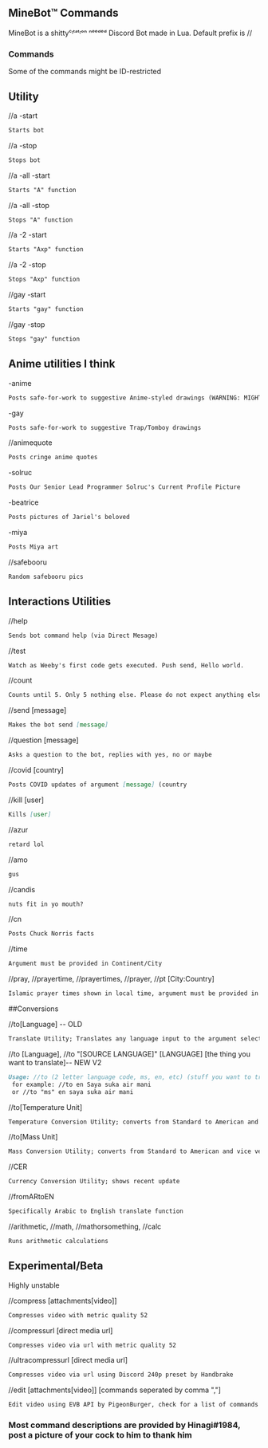 ## MineBot™ Commands

MineBot is a shittyᶜᶦᵗᵃᵗᶦᵒⁿ ⁿᵉᵉᵈᵉᵈ Discord Bot made in Lua. 
Default prefix is //

### Commands

Some of the commands might be ID-restricted


## Utility
//a -start
```markdown
Starts bot
```
//a -stop
```markdown
Stops bot
```
//a -all -start
```markdown
Starts "A" function
```
//a -all -stop
```markdown
Stops "A" function
```
//a -2 -start
```markdown
Starts "Axp" function
```
//a -2 -stop
```markdown
Stops "Axp" function
```
//gay -start
```markdown
Starts "gay" function
```
//gay -stop
```markdown
Stops "gay" function
```
## Anime utilities I think
-anime
```markdown
Posts safe-for-work to suggestive Anime-styled drawings (WARNING: MIGHT CONTAIN NSFW)
```
-gay
```markdown
Posts safe-for-work to suggestive Trap/Tomboy drawings
```
//animequote
```markdown
Posts cringe anime quotes
```
-solruc
```markdown
Posts Our Senior Lead Programmer Solruc's Current Profile Picture
```
-beatrice
```markdown
Posts pictures of Jariel's beloved
```
-miya
```markdown
Posts Miya art
```
//safebooru
```markdown
Random safebooru pics
```
## Interactions Utilities

//help
```markdown
Sends bot command help (via Direct Mesage)
```
//test
```markdown
Watch as Weeby's first code gets executed. Push send, Hello world.
```
//count
```markdown
Counts until 5. Only 5 nothing else. Please do not expect anything else.
```
//send [message]
```markdown
Makes the bot send [message]
```
//question [message]
```markdown
Asks a question to the bot, replies with yes, no or maybe
```
//covid [country]
```markdown
Posts COVID updates of argument [message] (country
```
//kill [user]
```markdown
Kills [user]
```
//azur
```markdown
retard lol
```
//amo
```markdown
gus
```
//candis
```markdown
nuts fit in yo mouth?
```
//cn
```markdown
Posts Chuck Norris facts
```
//time
```markdown
Argument must be provided in Continent/City
```

//pray, //prayertime, //prayertimes, //prayer, //pt [City:Country]
```markdown
Islamic prayer times shown in local time, argument must be provided in City:Country for example; "Kuala Lumpur:Malaysia" or "Doha:Qatar"
```
##Conversions

//to[Language] -- OLD
```markdown
Translate Utility; Translates any language input to the argument selection. Replace [Language] argument with valid options; CN, JAP, EN, ES, MY, IT, AR, DE, FI
```

//to [Language], //to "[SOURCE LANGUAGE]" [LANGUAGE] [the thing you want to translate]-- NEW V2
```markdown
Usage: //to (2 letter language code, ms, en, etc) (stuff you want to translate) or //to "(specify source language)" (2 letter language code thing) (stuff you want to translate) 
 for example: //to en Saya suka air mani 
 or //to "ms" en saya suka air mani
```


//to[Temperature Unit]
```markdown
Temperature Conversion Utility; converts from Standard to American and vice versa. Replace [Temperature Unit] with valid options; C, F
```
//to[Mass Unit]
```markdown
Mass Conversion Utility; converts from Standard to American and vice versa. Replace [Mass Unit] with valid options; kg, lb
```
//CER
```markdown
Currency Conversion Utility; shows recent update
```
//fromARtoEN
```markdown
Specifically Arabic to English translate function
```
//arithmetic, //math,  //mathorsomething, //calc
```markdown
Runs arithmetic calculations
```
## Experimental/Beta
Highly unstable

//compress [attachments[video]]
```markdown
Compresses video with metric quality 52
```
//compressurl [direct media url]
```markdown
Compresses video via url with metric quality 52
```
//ultracompressurl [direct media url]
```markdown
Compresses video via url using Discord 240p preset by Handbrake
```
//edit [attachments[video]] [commands seperated by comma ","]
```markdown
Edit video using EVB API by PigeonBurger, check for a list of commands at https://pigeonburger.xyz/editvideobot/commands/
```

### Most command descriptions are provided by Hinagi#1984, post a picture of your cock to him to thank him
